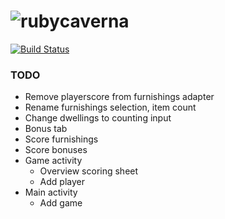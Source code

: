 # ![ruby](https://github.com/raphaelmeyer/caverna/raw/master/icon.png)caverna

[![Build Status](https://secure.travis-ci.org/raphaelmeyer/caverna.png?branch=master)](http://travis-ci.org/raphaelmeyer/caverna)

### TODO

* Remove playerscore from furnishings adapter
* Rename furnishings selection, item count
* Change dwellings to counting input
* Bonus tab
* Score furnishings
* Score bonuses
* Game activity
  * Overview scoring sheet
  * Add player
* Main activity
  * Add game
